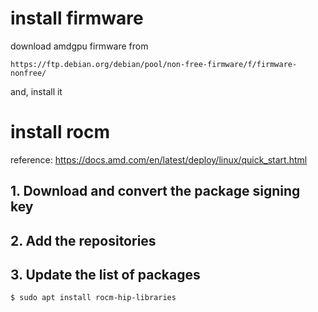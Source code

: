 # install firmware

download amdgpu firmware from
```
https://ftp.debian.org/debian/pool/non-free-firmware/f/firmware-nonfree/
```

and, install it

# install rocm 

reference: https://docs.amd.com/en/latest/deploy/linux/quick_start.html

## 1. Download and convert the package signing key

## 2. Add the repositories

## 3. Update the list of packages

```sh
$ sudo apt install rocm-hip-libraries
```

